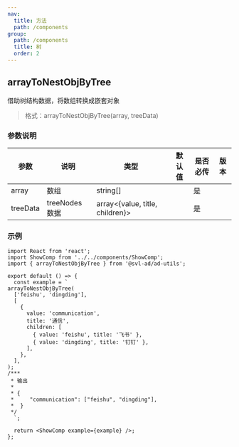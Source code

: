 ```yaml
---
nav:
  title: 方法
  path: /components
group:
  path: /components
  title: 树
  order: 2
---
```


## arrayToNestObjByTree

借助树结构数据，将数组转换成嵌套对象

> 格式：arrayToNestObjByTree(array, treeData)

### 参数说明

| 参数     | 说明           | 类型                            | 默认值 | 是否必传 | 版本 |
| -------- | -------------- | ------------------------------- | ------ | -------- | ---- |
| array    | 数组           | string[]                        |        | 是       |      |
| treeData | treeNodes 数据 | array<{value, title, children}> |        | 是       |      |

### 示例

```tsx
import React from 'react';
import ShowComp from '../../components/ShowComp';
import { arrayToNestObjByTree } from '@svl-ad/ad-utils';

export default () => {
  const example = `
arrayToNestObjByTree(
  ['feishu', 'dingding'],
  [
    {
      value: 'communication',
      title: '通信',
      children: [
        { value: 'feishu', title: '飞书' },
        { value: 'dingding', title: '钉钉' },
      ],
    },
  ],
);
/*** 
 * 输出
 * 
 * {
 *     "communication": ["feishu", "dingding"],
 *  }
 */
  `;

  return <ShowComp example={example} />;
};
```
